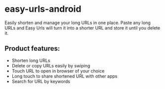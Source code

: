 # easy-urls-android
Easily shorten and manage your long URLs in one place. Paste any long URLs and Easy Urls will turn it into a shorter URL and store it until you delete it.

<h2> Product features:</h2>
  <ul>
  <li> Shorten long URLs </li>
  <li> Delete or copy URLs easily by swiping </li>
<li>Touch URL to open in browser of your choice </li>
<li>Long touch to share shortened URL with other apps </li>
<li>Search for URL by keywords </li>
</ul>
